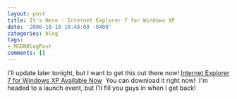 ```yaml
---
layout: post
title: It's Here - Internet Explorer 7 for Windows XP
date: '2006-10-18 10:48:00 -0400'
categories: blog
tags:
- MSDNBlogPost
comments: []
---
```


I'll update later tonight, but I want to get this out there now! [Internet Explorer 7 for Windows XP Available Now](http://blogs.msdn.com/ie/archive/2006/10/18/internet-explorer-7-for-windows-xp-available-now.aspx)&nbsp; You can download it right now!&nbsp; I'm headed to a launch event, but I'll fill you guys in when I get back!